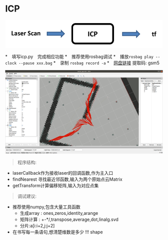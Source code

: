 # ICP

![communication](images/c7_s.png)

*　填写icp.py　完成相应功能
*　推荐使用rosbag调试
  *　播放`rosbag play --clock --pause xxx.bag`
  *　录制 `rosbag record -a`
  *　[网盘链接](https://pan.baidu.com/s/1IhkYNLa2I66FiW-8E8Q_tw)  提取码: gsm5

![icp](images/c7_1.png)

>  程序结构:

* laserCallback作为接收laser的回调函数,作为主入口
* findNearest 寻找最近邻函数,输入为两个原始点云Matrix
* getTransform计算偏移矩阵,输入为对应点集

> 调试建议:

* 推荐使用numpy,包含大量工具函数
  * 生成array : ones,zeros,identity,arange
  * 矩阵计算 : +-*/,transpose,average,dot,linalg.svd
  * 分片:a[i:i+2,j:j+2]
* 在书写每一条语句,想清楚维数是多少 !!! shape